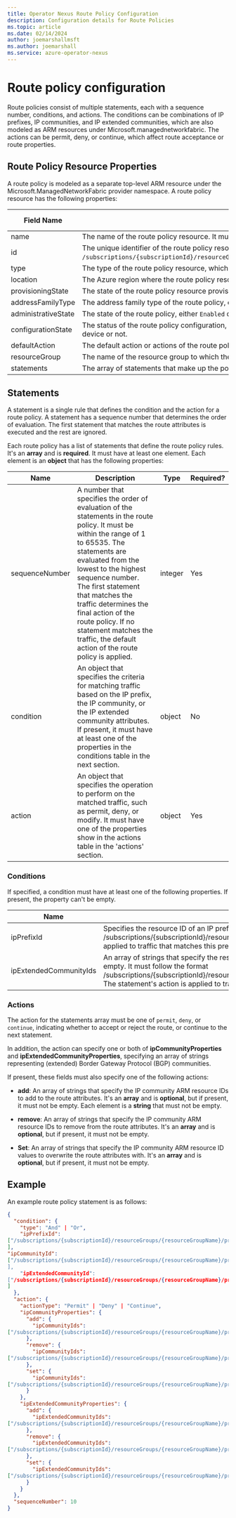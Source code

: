 ```yaml
---
title: Operator Nexus Route Policy Configuration
description: Configuration details for Route Policies
ms.topic: article
ms.date: 02/14/2024
author: joemarshallmsft
ms.author: joemarshall
ms.service: azure-operator-nexus
---
```


# Route policy configuration

Route policies consist of multiple statements, each with a sequence number, conditions, and actions. The conditions can be combinations of IP prefixes, IP communities, and IP extended communities, which are also modeled as ARM resources under Microsoft.managednetworkfabric. The actions can be permit, deny, or continue, which affect route acceptance or route properties.

## Route Policy Resource Properties

A route policy is modeled as a separate top-level ARM resource under the Microsoft.ManagedNetworkFabric provider namespace. A route policy resource has the following properties:

| Field Name | Description | Type | Required? | Read-only? |
|--|--|--|--|--|
| name | The name of the route policy resource. It must be unique within the resource group and the network fabric. | string | Yes | No |
| id | The unique identifier of the route policy resource in the Azure subscription and resource group. It follows the format `/subscriptions/{subscriptionId}/resourceGroups/{resourceGroupName}/providers/Microsoft.ManagedNetworkFabric/routePolicies/{routePolicyName}`. | string | No | Yes |
| type | The type of the route policy resource, which is always `Microsoft.ManagedNetworkFabric/routePolicies.` | string | No | Yes |
| location | The Azure region where the route policy resource is located. It must be one of the supported Azure regions for Network Fabric. | string | Yes | No |
| provisioningState | The state of the route policy resource provisioning, either `Succeeded` or `Failed`. | string | No | Yes |
| addressFamilyType | The address family type of the route policy, either `IPv4` or `IPv6`. It determines the address family of the routes that the route policy applies to. | string | Yes | No |
| administrativeState | The state of the route policy, either `Enabled` or `Disabled`. | string | Yes | No |
| configurationState | The status of the route policy configuration, either Succeeded or Failed. It indicates whether the route policy was successfully applied to the network device or not. | string | No | Yes |
| defaultAction | The default action or actions of the route policy. It determines the action to take when no statement matches the traffic. The default value is `permit`. | enum | Yes | No |
| resourceGroup | The name of the resource group to which the route policy resource belongs. | string | Yes | No |
| statements | The array of statements that make up the policy, as described in the next section. | array | Yes | No |

## Statements

A statement is a single rule that defines the condition and the action for a route policy. A statement has a sequence number that determines the order of evaluation. The first statement that matches the route attributes is executed and the rest are ignored.

Each route policy has a list of statements that define the route policy rules. It's an **array** and is **required**. It must have at least one element. Each element is an **object** that has the following properties:

| Name | Description | Type | Required? |
|--|--|--|--|
| sequenceNumber | A number that specifies the order of evaluation of the statements in the route policy. It must be within the range of 1 to 65535. The statements are evaluated from the lowest to the highest sequence number. The first statement that matches the traffic determines the final action of the route policy. If no statement matches the traffic, the default action of the route policy is applied. | integer | Yes |
| condition | An object that specifies the criteria for matching traffic based on the IP prefix, the IP community, or the IP extended community attributes. If present, it must have at least one of the properties in the conditions table in the next section. | object | No |
| action | An object that specifies the operation to perform on the matched traffic, such as permit, deny, or modify. It must have one of the properties show in the actions table in the 'actions' section. | object | Yes |

### Conditions

If specified, a condition must have at least one of the following properties. If present, the property can't be empty.

| Name | Description | Type |
|--|--|--|
| ipPrefixId |  Specifies the resource ID of an IP prefix resource that defines a range of IP addresses. It must follow the format /subscriptions/{subscriptionId}/resourceGroups/{resourceGroupName}/providers/Microsoft.ManagedNetworkFabric/ipPrefixes/{ipPrefixName}. The statement's action is applied to traffic that matches this prefix. | string |  array |
| ipExtendedCommunityIds | An array of strings that specify the resource IDs of IP extended community resources that define additional attributes for routes. Each element is a **string** that must not be empty. It must follow the format /subscriptions/{subscriptionId}/resourceGroups/{resourceGroupName}/providers/Microsoft.ManagedNetworkFabric/ipExtendedCommunities/{ipExtendedCommunityName}. The statement's action is applied to traffic that matches this prefix. If the list contains more than one element, the "OR" condition is applied. | array |

### Actions

The action for the statements array must be one of `permit`, `deny`, or `continue`, indicating whether to accept or reject the route, or continue to the next statement.

In addition, the action can specify one or both of **ipCommunityProperties** and **ipExtendedCommunityProperties**, specifying an array of strings representing (extended) Border Gateway Protocol (BGP) communities.

If present, these fields must also specify one of the following actions:

-   **add**: An array of strings that specify the IP community ARM resource IDs to add to the route attributes. It's an **array** and is **optional**, but if present, it must not be empty. Each element is a **string** that must not be empty.

-   **remove**: An array of strings that specify the IP community ARM resource IDs to remove from the route attributes. It's an **array** and is **optional**, but if present, it must not be empty.

-   **Set**: An array of strings that specify the IP community ARM resource ID values to overwrite the route attributes with. It's an **array** and is **optional**, but if present, it must not be empty.

## Example

An example route policy statement is as follows:

```json
{
  "condition": {
    "type": "And" | "Or",
    "ipPrefixId":
["/subscriptions/{subscriptionId}/resourceGroups/{resourceGroupName}/providers/Microsoft.ManagedNetworkFabric/ipPrefixes/{ipPrefixName1}", "/subscriptions/{subscriptionId}/resourceGroups/{resourceGroupName}/providers/Microsoft.ManagedNetworkFabric/ipPrefixes/{ipPrefixName2}"
],
"ipCommunityId":
["/subscriptions/{subscriptionId}/resourceGroups/{resourceGroupName}/providers/Microsoft.ManagedNetworkFabric/ipCommunities/{ipCommunityName1}","/subscriptions/{subscriptionId}/resourceGroups/{resourceGroupName}/providers/Microsoft.ManagedNetworkFabric/ipCommunities/{ipCommunityName2}
],
    "ipExtendedCommunityId":
["/subscriptions/{subscriptionId}/resourceGroups/{resourceGroupName}/providers/Microsoft.ManagedNetworkFabric/ipExtendedCommunities/{ipExtendedCommunityName1}", "/subscriptions/{subscriptionId}/resourceGroups/{resourceGroupName}/providers/Microsoft.ManagedNetworkFabric/ipExtendedCommunities/{ipExtendedCommunityName2}”
]
  },
  "action": {
    "actionType": "Permit" | "Deny" | "Continue",
    "ipCommunityProperties": {
      "add": {
        "ipCommunityIds":
["/subscriptions/{subscriptionId}/resourceGroups/{resourceGroupName}/providers/Microsoft.ManagedNetworkFabric/ipCommunities/{ipCommunityName}"]
      },
      "remove": {
        "ipCommunityIds":
["/subscriptions/{subscriptionId}/resourceGroups/{resourceGroupName}/providers/Microsoft.ManagedNetworkFabric/ipCommunities/{ipCommunityName}"]
      },
      "set": {
        "ipCommunityIds":
["/subscriptions/{subscriptionId}/resourceGroups/{resourceGroupName}/providers/Microsoft.ManagedNetworkFabric/ipCommunities/{ipCommunityName}"]
      }
    },
    "ipExtendedCommunityProperties": {
      "add": {
        "ipExtendedCommunityIds":
["/subscriptions/{subscriptionId}/resourceGroups/{resourceGroupName}/providers/Microsoft.ManagedNetworkFabric/ipExtendedCommunities/{ipExtendedCommunityName}"]
      },
      "remove": {
        "ipExtendedCommunityIds":
["/subscriptions/{subscriptionId}/resourceGroups/{resourceGroupName}/providers/Microsoft.ManagedNetworkFabric/ipExtendedCommunities/{ipExtendedCommunityName}"]
      },
      "set": {
        "ipExtendedCommunityIds":
["/subscriptions/{subscriptionId}/resourceGroups/{resourceGroupName}/providers/Microsoft.ManagedNetworkFabric/ipExtendedCommunities/{ipExtendedCommunityName}"]
      }
    }
  },
  "sequenceNumber": 10
}
```

